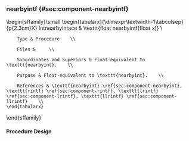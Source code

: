 ### nearbyintf {#sec:component-nearbyintf}

\begin{sffamily}\small
	\begin{tabularx}{\dimexpr\textwidth-1\tabcolsep}{p{2.3cm}X}
		Intnearbyintace       & \texttt{float nearbyintf(float x)} \\ 
		
		Type & Procedure    \\ 
		
		Files &     \\ 
		
		Subordinates and Superiors & Float-equivalent to \texttt{nearbyint}.    \\ 
		
		Purpose & Float-equivalent to \texttt{nearbyint}.    \\ 
		
		References & \texttt{nearbyint} \ref{sec:component-nearbyint}, \texttt{rintf} \ref{sec:component-rintf}, \texttt{lrintf} \ref{sec:component-lrintf}, \texttt{llrintf} \ref{sec:component-llrintf}    \\ 
	\end{tabularx}
\end{sffamily}

#### Procedure Design
